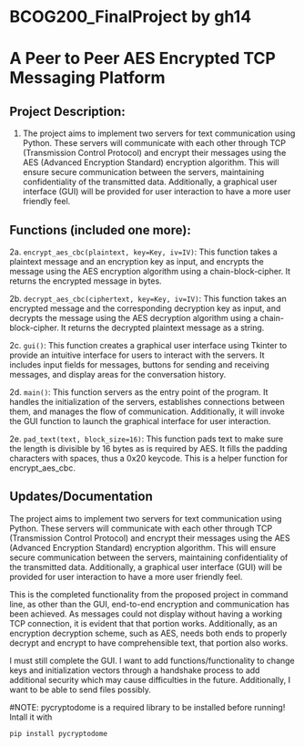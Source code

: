 # BCOG200_FinalProject by gh14
# A Peer to Peer AES Encrypted TCP Messaging Platform
## Project Description:
1. The project aims to implement two servers for text communication using Python. These servers will communicate with each other through TCP (Transmission Control Protocol) and encrypt their messages using the AES (Advanced Encryption Standard) encryption algorithm. This will ensure secure communication between the servers, maintaining confidentiality of the transmitted data. Additionally, a graphical user interface (GUI) will be provided for user interaction to have a more user friendly feel.

## Functions (included one more):
2a. `encrypt_aes_cbc(plaintext, key=Key, iv=IV)`: This function takes a plaintext message and an encryption key as input, and encrypts the message using the AES encryption algorithm using a chain-block-cipher. It returns the encrypted message in bytes.

2b. `decrypt_aes_cbc(ciphertext, key=Key, iv=IV)`: This function takes an encrypted message and the corresponding decryption key as input, and decrypts the message using the AES decryption algorithm using a chain-block-cipher. It returns the decrypted plaintext message as a string.

2c. `gui()`: This function creates a graphical user interface using Tkinter to provide an intuitive interface for users to interact with the servers. It includes input fields for messages, buttons for sending and receiving messages, and display areas for the conversation history.

2d. `main()`: This function servers as the entry point of the program. It handles the initialization of the servers, establishes connections between them, and manages the flow of communication. Additionally, it will invoke the GUI function to launch the graphical interface for user interaction.

2e. `pad_text(text, block_size=16)`: This function pads text to make sure the length is divisible by 16 bytes as is required by AES. It fills the padding characters with spaces, thus a 0x20 keycode. This is a helper function for encrypt_aes_cbc.

## Updates/Documentation
The project aims to implement two servers for text communication using Python. These servers will communicate with each other through TCP (Transmission Control Protocol) and encrypt their messages using the AES (Advanced Encryption Standard) encryption algorithm. This will ensure secure communication between the servers, maintaining confidentiality of the transmitted data. Additionally, a graphical user interface (GUI) will be provided for user interaction to have a more user friendly feel.

This is the completed functionality from the proposed project in command line, as other than the GUI, end-to-end encryption and communication has been achieved. As messages could not display without having a working TCP connection, it is evident that that portion works. Additionally, as an encryption decryption scheme, such as AES, needs both ends to properly decrypt and encrypt to have comprehensible text, that portion also works.

I must still complete the GUI. I want to add functions/functionality to change keys and initialization vectors through a handshake process to add additional security which may cause difficulties in the future. Additionally, I want to be able to send files possibly.

#NOTE: pycryptodome is a required library to be installed before running! Intall it with
```
pip install pycryptodome
```
